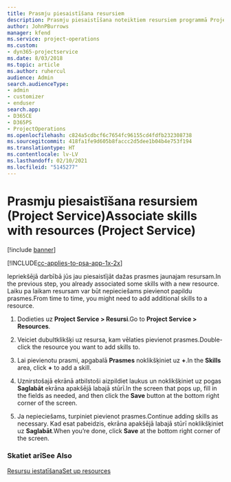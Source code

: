 ```yaml
---
title: Prasmju piesaistīšana resursiem
description: Prasmju piesaistīšana noteiktiem resursiem programmā Project Service
author: JohnPBurrows
manager: kfend
ms.service: project-operations
ms.custom:
- dyn365-projectservice
ms.date: 8/03/2018
ms.topic: article
ms.author: ruhercul
audience: Admin
search.audienceType:
- admin
- customizer
- enduser
search.app:
- D365CE
- D365PS
- ProjectOperations
ms.openlocfilehash: c824a5cdbcf6c7654fc96155cd4fdfb232308738
ms.sourcegitcommit: 418fa1fe9d605b8faccc2d5dee1b04b4e753f194
ms.translationtype: HT
ms.contentlocale: lv-LV
ms.lasthandoff: 02/10/2021
ms.locfileid: "5145277"
---
```

# <a name="associate-skills-with-resources-project-service"></a><span data-ttu-id="bf27e-103">Prasmju piesaistīšana resursiem (Project Service)</span><span class="sxs-lookup"><span data-stu-id="bf27e-103">Associate skills with resources (Project Service)</span></span>

[!include [banner](../includes/psa-now-project-operations.md)]

[!INCLUDE[cc-applies-to-psa-app-1x-2x](../includes/cc-applies-to-psa-app-1x-2x.md)]

<span data-ttu-id="bf27e-104">Iepriekšējā darbībā jūs jau piesaistījāt dažas prasmes jaunajam resursam.</span><span class="sxs-lookup"><span data-stu-id="bf27e-104">In the previous step, you already associated some skills with  a new resource.</span></span> <span data-ttu-id="bf27e-105">Laiku pa laikam resursam var būt nepieciešams pievienot papildu prasmes.</span><span class="sxs-lookup"><span data-stu-id="bf27e-105">From time to time, you might need to add additional skills to a resource.</span></span>  
  
1.  <span data-ttu-id="bf27e-106">Dodieties uz **Project Service > Resursi**.</span><span class="sxs-lookup"><span data-stu-id="bf27e-106">Go to **Project Service > Resources**.</span></span>  
  
2.  <span data-ttu-id="bf27e-107">Veiciet dubultklikšķi uz resursa, kam vēlaties pievienot prasmes.</span><span class="sxs-lookup"><span data-stu-id="bf27e-107">Double-click the resource you want to add skills to.</span></span>  
  
3.  <span data-ttu-id="bf27e-108">Lai pievienotu prasmi, apgabalā **Prasmes** noklikšķiniet uz **+**.</span><span class="sxs-lookup"><span data-stu-id="bf27e-108">In the **Skills** area, click **+** to add a skill.</span></span>  
  
4.  <span data-ttu-id="bf27e-109">Uznirstošajā ekrānā atbilstoši aizpildiet laukus un noklikšķiniet uz pogas **Saglabāt** ekrāna apakšējā labajā stūrī.</span><span class="sxs-lookup"><span data-stu-id="bf27e-109">In the screen that pops up, fill in the fields as needed, and then click the **Save** button at the bottom right corner of the screen.</span></span>  
  
5.  <span data-ttu-id="bf27e-110">Ja nepieciešams, turpiniet pievienot prasmes.</span><span class="sxs-lookup"><span data-stu-id="bf27e-110">Continue adding skills as necessary.</span></span> <span data-ttu-id="bf27e-111">Kad esat pabeidzis, ekrāna apakšējā labajā stūrī noklikšķiniet uz **Saglabāt**.</span><span class="sxs-lookup"><span data-stu-id="bf27e-111">When you’re done, click **Save** at the bottom right corner of the screen.</span></span>  
  
### <a name="see-also"></a><span data-ttu-id="bf27e-112">Skatiet arī</span><span class="sxs-lookup"><span data-stu-id="bf27e-112">See Also</span></span>  
 [<span data-ttu-id="bf27e-113">Resursu iestatīšana</span><span class="sxs-lookup"><span data-stu-id="bf27e-113">Set up resources</span></span>](../psa/set-up-resources.md)
